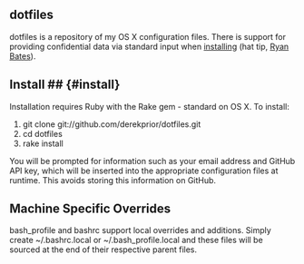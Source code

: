 ## dotfiles ##

dotfiles is a repository of my OS X configuration files. There is support for providing confidential data via standard input when [installing](#install) (hat tip, [Ryan Bates][ryanb]).

## Install ## {#install}

Installation requires Ruby with the Rake gem - standard on OS X. To install:
1. git clone git://github.com/derekprior/dotfiles.git
2. cd dotfiles
3. rake install

You will be prompted for information such as your email address and GitHub API key, which will be inserted into the appropriate configuration files at runtime. This avoids storing this information on GitHub.

## Machine Specific Overrides ##

bash\_profile and bashrc support local overrides and additions. Simply create ~/.bashrc.local or ~/.bash\_profile.local and these files will be sourced at the end of their respective parent files.

[ryanb]: http://github.com/ryanb/dotfiles
